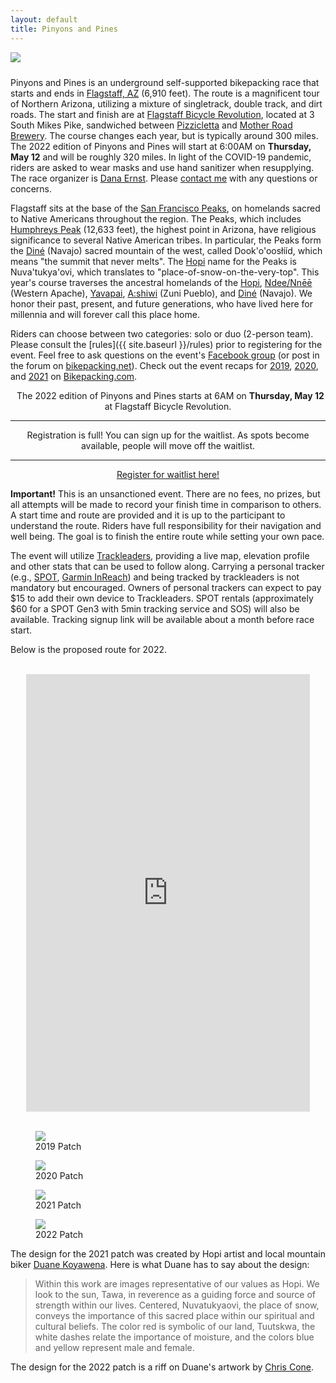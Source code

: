 ```yaml
---
layout: default
title: Pinyons and Pines
---
```


<img src="{{ site.baseurl }}/images/LockettMeadow.jpg" class="img-responsive img-rounded" img style="margin-bottom: 10px" />

<!-- <div class="row">
<div class="col-md-2 col-lg-2">
</div>
<div class="col-xs-12 col-sm-12 col-md-8 col-lg-8">
<div class="alert alert-info" role="alert">
<i class="fas fa-bicycle fa-lg"></i>&nbsp; We have reached capacity!  If you are interested in being on a waitlist, please contact me.
</div>
</div>
<div class="col-md-2 col-lg-2"></div>
</div> -->

<br>

Pinyons and Pines is an underground self-supported bikepacking race that starts and ends in [Flagstaff, AZ](https://en.wikipedia.org/wiki/Flagstaff,_Arizona) (6,910 feet). The route is a magnificent tour of Northern Arizona, utilizing a mixture of singletrack, double track, and dirt roads.  The start and finish are at [Flagstaff Bicycle Revolution](http://flagbikerev.com), located at 3 South Mikes Pike, sandwiched between [Pizzicletta](http://www.pizzicletta.com) and [Mother Road Brewery](https://www.motherroadbeer.com). The course changes each year, but is typically around 300 miles. The 2022 edition of Pinyons and Pines will start at 6:00AM on **Thursday, May 12** and will be roughly 320 miles. In light of the COVID-19 pandemic, riders are asked to wear masks and use hand sanitizer when resupplying. The race organizer is [Dana Ernst](http://danaernst.com). Please [contact me](mailto:ernst.tribe@gmail.com) with any questions or concerns.

Flagstaff sits at the base of the [San Francisco Peaks](https://en.wikipedia.org/wiki/San_Francisco_Peaks), on homelands sacred to Native Americans throughout the region.  The Peaks, which includes [Humphreys Peak](https://en.wikipedia.org/wiki/Humphreys_Peak) (12,633 feet), the highest point in Arizona, have religious significance to several Native American tribes. In particular, the Peaks form the [Diné](https://en.wikipedia.org/wiki/Navajo) (Navajo) sacred mountain of the west, called Dook'o'oosłííd, which means "the summit that never melts". The [Hopi](https://en.wikipedia.org/wiki/Hopi) name for the Peaks is Nuva'tukya'ovi, which translates to "place-of-snow-on-the-very-top".  This year's course traverses the ancestral homelands of the [Hopi](https://en.wikipedia.org/wiki/Hopi), [Ndee/Nnēē](https://en.wikipedia.org/wiki/Western_Apache_people) (Western Apache), [Yavapai](https://en.wikipedia.org/wiki/Yavapai), [A:shiwi](https://en.wikipedia.org/wiki/Zuni_people) (Zuni Pueblo), and [Diné](https://en.wikipedia.org/wiki/Navajo) (Navajo). We honor their past, present, and future generations, who have lived here for millennia and will forever call this place home.

Riders can choose between two categories: solo or duo (2-person team). Please consult the [rules]({{ site.baseurl }}/rules) prior to registering for the event. Feel free to ask questions on the event's [Facebook group](https://www.facebook.com/groups/PinyonsAndPines/) (or post in the forum on [bikepacking.net](http://bikepacking.net)).  Check out the event recaps for [2019](https://bikepacking.com/news/2019-pinyons-pines-event-recap/), [2020](https://bikepacking.com/news/2020-pinyons-and-pines-event-recap/), and [2021](https://bikepacking.com/news/2021-pinyons-and-pines-event-recap/) on [Bikepacking.com](http://bikepacking.com).

<div class="row">
<div class="col-md-2 col-lg-2">
</div>
<div class="col-xs-12 col-sm-12 col-md-8 col-lg-8">
<div class="alert alert-info" role="alert">
<center>
<i class="fas fa-bicycle fa-lg"></i>&nbsp; The 2022 edition of Pinyons and Pines starts at 6AM on <strong>Thursday, May 12</strong> at Flagstaff Bicycle Revolution.

<hr>

Registration is full! You can sign up for the waitlist. As spots become available, people will move off the waitlist.

<hr>

<a href="https://forms.gle/aA5Sn568QGikhCoY7" class="alert-link" target="_blank">Register for waitlist here!</a>
</center>

<!--
<hr>
<center>
<a href="https://form.jotform.com/trackleaders/pinyonspines19" class="alert-link" target="_blank">Trackleaders sign-up and SPOT rental</a>
</center>
-->

</div>
</div>
<div class="col-md-2 col-lg-2"></div>
</div>

<strong>Important!</strong> This is an unsanctioned event. There are no fees, no prizes, but all attempts will be made to record your finish time in comparison to others. A start time and route are provided and it is up to the participant to understand the route. Riders have full responsibility for their navigation and well being. The goal is to finish the entire route while setting your own pace.

The event will utilize [Trackleaders](http://trackleaders.com), providing a live map, elevation profile and other stats that can be used to follow along. Carrying a personal tracker (e.g., [SPOT](https://www.findmespot.com/en/), [Garmin InReach](https://explore.garmin.com/en-US/inreach/)) and being tracked by trackleaders is not mandatory but encouraged. Owners of personal trackers can expect to pay $15 to add their own device to Trackleaders. SPOT rentals (approximately $60 for a SPOT Gen3 with 5min tracking service and SOS) will also be available. Tracking signup link will be available about a month before race start.

Below is the proposed route for 2022.

<br>

<center>
<iframe src="https://ridewithgps.com/embeds?type=route&id=38966941&sampleGraph=true" style="width: 1px; min-width: 90%; height: 700px; border: none;" scrolling="no"></iframe>
</center>

<br>

<div class="container-fluid">
<div class="row align-items-end">
<div class="col-md-3">
<figure class="figure">
<img src="{{ site.baseurl }}/images/2019PinyonsPinesLogo.png" class="figure-img img-fluid rounded">
<figcaption class="figure-caption text-center">2019 Patch</figcaption>
</figure>
</div>
<div class="col-md-3">
<figure class="figure">
<img src="{{ site.baseurl }}/images/2020PinyonsPinesLogo.png" class="figure-img img-fluid rounded">
<figcaption class="figure-caption text-center">2020 Patch</figcaption>
</figure>
</div>
<div class="col-md-3">
<figure class="figure">
<img src="{{ site.baseurl }}/images/2021PinyonsPinesLogo.png" class="figure-img img-fluid rounded">
<figcaption class="figure-caption text-center">2021 Patch</figcaption>
</figure>
</div>
<div class="col-md-3">
<figure class="figure">
<img src="{{ site.baseurl }}/images/2022PinyonsPinesLogo.png" class="figure-img img-fluid rounded">
<figcaption class="figure-caption text-center">2022 Patch</figcaption>
</figure>
</div>
</div>
</div>

The design for the 2021 patch was created by Hopi artist and local mountain biker [Duane Koyawena](https://www.dkoyawenaarts.com). Here is what Duane has to say about the design:

> Within this work are images representative of our values as Hopi. We look to the sun, Tawa, in reverence as a guiding force and source of strength within our lives. Centered, Nuvatukyaovi, the place of snow, conveys the importance of this sacred place within our spiritual and cultural beliefs. The color red is symbolic of our land, Tuutskwa, the white dashes relate the importance of moisture, and the colors blue and yellow represent male and female.

The design for the 2022 patch is a riff on Duane's artwork by [Chris Cone](https://www.instagram.com/conermania/).
